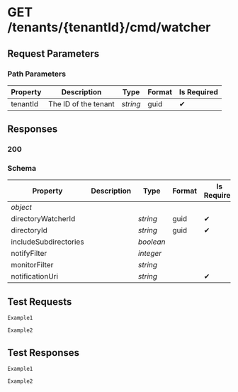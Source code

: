 # **GET**   /tenants/{tenantId}/cmd/watcher

## __Request Parameters__

### Path Parameters

   | Property | Description | Type     | Format | Is Required |
   | -------- | ----------- | -------- | ------ | ----------- |
   | tenantId |       The ID of the tenant      | _string_ | guid   | ✔           |

## __Responses__

### __200__

### Schema

| Property              | Description | Type      | Format | Is Required |
| --------------------- | ----------- | --------- | ------ | ----------- |
| _object_              |             |           |        |             |
| directoryWatcherId    |             | _string_  | guid   | ✔           |
| directoryId           |             | _string_  | guid   | ✔           |
| includeSubdirectories |             | _boolean_ |        |             |
| notifyFilter          |             | _integer_ |        |             |
| monitorFilter         |             | _string_  |        |             |
| notificationUri       |             | _string_  |        | ✔           |

## __Test Requests__

```cURL tab= 
Example1
```

```C# tab=
Example2
```

## __Test Responses__

```cURL tab= 
Example1
```

```C# tab=
Example2
```
